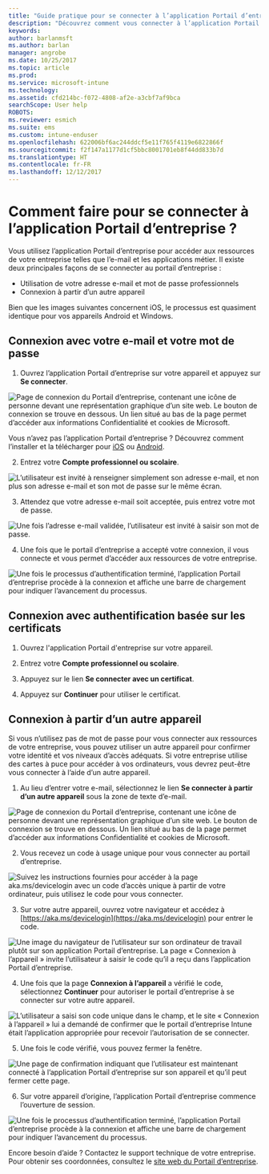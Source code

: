 ```yaml
---
title: "Guide pratique pour se connecter à l’application Portail d’entreprise | Microsoft Docs"
description: "Découvrez comment vous connecter à l’application Portail d’entreprise sur plusieurs plateformes."
keywords: 
author: barlanmsft
ms.author: barlan
manager: angrobe
ms.date: 10/25/2017
ms.topic: article
ms.prod: 
ms.service: microsoft-intune
ms.technology: 
ms.assetid: cfd214bc-f072-4808-af2e-a3cbf7af9bca
searchScope: User help
ROBOTS: 
ms.reviewer: esmich
ms.suite: ems
ms.custom: intune-enduser
ms.openlocfilehash: 622006bf6ac244ddcf5e11f765f4119e6822866f
ms.sourcegitcommit: f2f147a1177d1cf5bbc8001701eb8f44dd833b7d
ms.translationtype: HT
ms.contentlocale: fr-FR
ms.lasthandoff: 12/12/2017
---
```

# <a name="how-do-i-sign-in-to-the-company-portal-app---user-story-1132123--"></a>Comment faire pour se connecter à l’application Portail d’entreprise ? <!--User Story 1132123-->

Vous utilisez l’application Portail d’entreprise pour accéder aux ressources de votre entreprise telles que l’e-mail et les applications métier. Il existe deux principales façons de se connecter au portail d’entreprise :

* Utilisation de votre adresse e-mail et mot de passe professionnels
* Connexion à partir d’un autre appareil

Bien que les images suivantes concernent iOS, le processus est quasiment identique pour vos appareils Android et Windows.

## <a name="signing-in-with-your-email-address-and-password"></a>Connexion avec votre e-mail et votre mot de passe

1. Ouvrez l’application Portail d’entreprise sur votre appareil et appuyez sur **Se connecter**.

  ![Page de connexion du Portail d’entreprise, contenant une icône de personne devant une représentation graphique d’un site web. Le bouton de connexion se trouve en dessous. Un lien situé au bas de la page permet d’accéder aux informations Confidentialité et cookies de Microsoft.](/intune/media/cp_ios_aad_signin_after_1704_001.png)

  Vous n’avez pas l’application Portail d’entreprise ? Découvrez comment l’installer et la télécharger pour [iOS](install-and-sign-in-to-the-intune-company-portal-app-ios.md) ou [Android](install-the-company-portal-app-android.md).

2. Entrez votre **Compte professionnel ou scolaire**.

  ![L’utilisateur est invité à renseigner simplement son adresse e-mail, et non plus son adresse e-mail et son mot de passe sur le même écran.](/intune/media/cp_ios_aad_signin_after_1704_002.png)

3. Attendez que votre adresse e-mail soit acceptée, puis entrez votre mot de passe.

  ![Une fois l’adresse e-mail validée, l’utilisateur est invité à saisir son mot de passe.](/intune/media/cp_ios_aad_signin_after_1704_003.png)

4. Une fois que le portail d’entreprise a accepté votre connexion, il vous connecte et vous permet d’accéder aux ressources de votre entreprise.   

  ![Une fois le processus d’authentification terminé, l’application Portail d’entreprise procède à la connexion et affiche une barre de chargement pour indiquer l’avancement du processus.](/intune/media/cp_ios_aad_signin_from_another_device_after_1704_007.png)

## <a name="signing-in-with-certificate-based-authentication"></a>Connexion avec authentification basée sur les certificats

1.  Ouvrez l'application Portail d'entreprise sur votre appareil.

2.  Entrez votre **Compte professionnel ou scolaire**.

3.  Appuyez sur le lien **Se connecter avec un certificat**.

4.  Appuyez sur **Continuer** pour utiliser le certificat.

## <a name="signing-in-from-another-device"></a>Connexion à partir d’un autre appareil

Si vous n’utilisez pas de mot de passe pour vous connecter aux ressources de votre entreprise, vous pouvez utiliser un autre appareil pour confirmer votre identité et vos niveaux d’accès adéquats. Si votre entreprise utilise des cartes à puce pour accéder à vos ordinateurs, vous devrez peut-être vous connecter à l’aide d’un autre appareil.

1. Au lieu d’entrer votre e-mail, sélectionnez le lien **Se connecter à partir d’un autre appareil** sous la zone de texte d’e-mail.

  ![Page de connexion du Portail d’entreprise, contenant une icône de personne devant une représentation graphique d’un site web. Le bouton de connexion se trouve en dessous. Un lien situé au bas de la page permet d’accéder aux informations Confidentialité et cookies de Microsoft.](/intune/media/cp_ios_aad_signin_from_another_device_after_1704_001.png)

2. Vous recevez un code à usage unique pour vous connecter au portail d’entreprise.

  ![Suivez les instructions fournies pour accéder à la page aka.ms/devicelogin avec un code d’accès unique à partir de votre ordinateur, puis utilisez le code pour vous connecter.](/intune/media/cp_ios_aad_signin_from_another_device_after_1704_003.png)

3. Sur votre autre appareil, ouvrez votre navigateur et accédez à [https://aka.ms/devicelogin](https://aka.ms/devicelogin) pour entrer le code.

  ![Une image du navigateur de l’utilisateur sur son ordinateur de travail plutôt sur son application Portail d’entreprise. La page « Connexion à l’appareil » invite l’utilisateur à saisir le code qu’il a reçu dans l’application Portail d’entreprise.](/intune/media/cp_ios_aad_signin_from_another_device_after_1704_004.png)

4. Une fois que la page **Connexion à l’appareil** a vérifié le code, sélectionnez __Continuer__ pour autoriser le portail d’entreprise à se connecter sur votre autre appareil.

  ![L’utilisateur a saisi son code unique dans le champ, et le site « Connexion à l’appareil » lui a demandé de confirmer que le portail d’entreprise Intune était l’application appropriée pour recevoir l’autorisation de se connecter.](/intune/media/cp_ios_aad_signin_from_another_device_after_1704_005.png)

5. Une fois le code vérifié, vous pouvez fermer la fenêtre.

  ![Une page de confirmation indiquant que l’utilisateur est maintenant connecté à l’application Portail d’entreprise sur son appareil et qu’il peut fermer cette page.](/intune/media/cp_ios_aad_signin_from_another_device_after_1704_006.png)

6. Sur votre appareil d’origine, l’application Portail d’entreprise commence l’ouverture de session.

  ![Une fois le processus d’authentification terminé, l’application Portail d’entreprise procède à la connexion et affiche une barre de chargement pour indiquer l’avancement du processus.](/intune/media/cp_ios_aad_signin_from_another_device_after_1704_007.png)

Encore besoin d’aide ? Contactez le support technique de votre entreprise. Pour obtenir ses coordonnées, consultez le [site web du Portail d’entreprise](https://portal.manage.microsoft.com#HelpDeskDialog).
